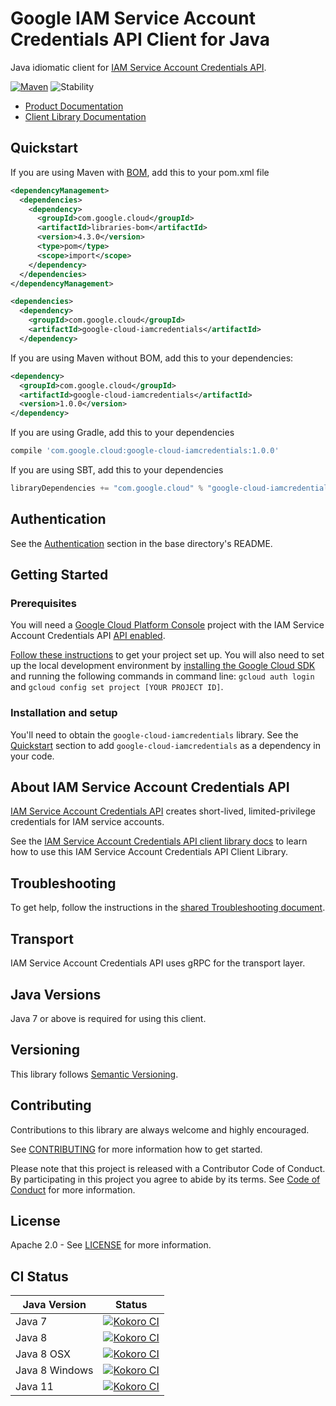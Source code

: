 # Google IAM Service Account Credentials API Client for Java

Java idiomatic client for [IAM Service Account Credentials API][product-docs].

[![Maven][maven-version-image]][maven-version-link]
![Stability][stability-image]

- [Product Documentation][product-docs]
- [Client Library Documentation][javadocs]

## Quickstart

If you are using Maven with [BOM][libraries-bom], add this to your pom.xml file
```xml
<dependencyManagement>
  <dependencies>
    <dependency>
      <groupId>com.google.cloud</groupId>
      <artifactId>libraries-bom</artifactId>
      <version>4.3.0</version>
      <type>pom</type>
      <scope>import</scope>
    </dependency>
  </dependencies>
</dependencyManagement>

<dependencies>
  <dependency>
    <groupId>com.google.cloud</groupId>
    <artifactId>google-cloud-iamcredentials</artifactId>
  </dependency>

```

[//]: # ({x-version-update-start:google-cloud-iamcredentials:released})

If you are using Maven without BOM, add this to your dependencies:

```xml
<dependency>
  <groupId>com.google.cloud</groupId>
  <artifactId>google-cloud-iamcredentials</artifactId>
  <version>1.0.0</version>
</dependency>

```

If you are using Gradle, add this to your dependencies
```Groovy
compile 'com.google.cloud:google-cloud-iamcredentials:1.0.0'
```
If you are using SBT, add this to your dependencies
```Scala
libraryDependencies += "com.google.cloud" % "google-cloud-iamcredentials" % "1.0.0"
```
[//]: # ({x-version-update-end})

## Authentication

See the [Authentication][authentication] section in the base directory's README.

## Getting Started

### Prerequisites

You will need a [Google Cloud Platform Console][developer-console] project with the IAM Service Account Credentials API [API enabled][enable-api].

[Follow these instructions][create-project] to get your project set up. You will also need to set up the local development environment by
[installing the Google Cloud SDK][cloud-sdk] and running the following commands in command line:
`gcloud auth login` and `gcloud config set project [YOUR PROJECT ID]`.

### Installation and setup

You'll need to obtain the `google-cloud-iamcredentials` library.  See the [Quickstart](#quickstart) section
to add `google-cloud-iamcredentials` as a dependency in your code.

## About IAM Service Account Credentials API


[IAM Service Account Credentials API][product-docs] creates short-lived, limited-privilege credentials for IAM service accounts.

See the [IAM Service Account Credentials API client library docs][javadocs] to learn how to
use this IAM Service Account Credentials API Client Library.






## Troubleshooting

To get help, follow the instructions in the [shared Troubleshooting document][troubleshooting].

## Transport

IAM Service Account Credentials API uses gRPC for the transport layer.

## Java Versions

Java 7 or above is required for using this client.

## Versioning

This library follows [Semantic Versioning](http://semver.org/).



## Contributing


Contributions to this library are always welcome and highly encouraged.

See [CONTRIBUTING][contributing] for more information how to get started.

Please note that this project is released with a Contributor Code of Conduct. By participating in
this project you agree to abide by its terms. See [Code of Conduct][code-of-conduct] for more
information.

## License

Apache 2.0 - See [LICENSE][license] for more information.

## CI Status

Java Version | Status
------------ | ------
Java 7 | [![Kokoro CI][kokoro-badge-image-1]][kokoro-badge-link-1]
Java 8 | [![Kokoro CI][kokoro-badge-image-2]][kokoro-badge-link-2]
Java 8 OSX | [![Kokoro CI][kokoro-badge-image-3]][kokoro-badge-link-3]
Java 8 Windows | [![Kokoro CI][kokoro-badge-image-4]][kokoro-badge-link-4]
Java 11 | [![Kokoro CI][kokoro-badge-image-5]][kokoro-badge-link-5]

[product-docs]: https://cloud.google.com/iam/credentials/reference/rest/
[javadocs]: https://googleapis.dev/java/google-cloud-iamcredentials/latest/
[kokoro-badge-image-1]: http://storage.googleapis.com/cloud-devrel-public/java/badges/java-iamcredentials/java7.svg
[kokoro-badge-link-1]: http://storage.googleapis.com/cloud-devrel-public/java/badges/java-iamcredentials/java7.html
[kokoro-badge-image-2]: http://storage.googleapis.com/cloud-devrel-public/java/badges/java-iamcredentials/java8.svg
[kokoro-badge-link-2]: http://storage.googleapis.com/cloud-devrel-public/java/badges/java-iamcredentials/java8.html
[kokoro-badge-image-3]: http://storage.googleapis.com/cloud-devrel-public/java/badges/java-iamcredentials/java8-osx.svg
[kokoro-badge-link-3]: http://storage.googleapis.com/cloud-devrel-public/java/badges/java-iamcredentials/java8-osx.html
[kokoro-badge-image-4]: http://storage.googleapis.com/cloud-devrel-public/java/badges/java-iamcredentials/java8-win.svg
[kokoro-badge-link-4]: http://storage.googleapis.com/cloud-devrel-public/java/badges/java-iamcredentials/java8-win.html
[kokoro-badge-image-5]: http://storage.googleapis.com/cloud-devrel-public/java/badges/java-iamcredentials/java11.svg
[kokoro-badge-link-5]: http://storage.googleapis.com/cloud-devrel-public/java/badges/java-iamcredentials/java11.html
[stability-image]: https://img.shields.io/badge/stability-ga-green
[maven-version-image]: https://img.shields.io/maven-central/v/com.google.cloud/google-cloud-iamcredentials.svg
[maven-version-link]: https://search.maven.org/search?q=g:com.google.cloud%20AND%20a:google-cloud-iamcredentials&core=gav
[authentication]: https://github.com/googleapis/google-cloud-java#authentication
[developer-console]: https://console.developers.google.com/
[create-project]: https://cloud.google.com/resource-manager/docs/creating-managing-projects
[cloud-sdk]: https://cloud.google.com/sdk/
[troubleshooting]: https://github.com/googleapis/google-cloud-common/blob/master/troubleshooting/readme.md#troubleshooting
[contributing]: https://github.com/googleapis/java-iamcredentials/blob/master/CONTRIBUTING.md
[code-of-conduct]: https://github.com/googleapis/java-iamcredentials/blob/master/CODE_OF_CONDUCT.md#contributor-code-of-conduct
[license]: https://github.com/googleapis/java-iamcredentials/blob/master/LICENSE

[enable-api]: https://console.cloud.google.com/flows/enableapi?apiid=iamcredentials.googleapis.com
[libraries-bom]: https://github.com/GoogleCloudPlatform/cloud-opensource-java/wiki/The-Google-Cloud-Platform-Libraries-BOM
[shell_img]: https://gstatic.com/cloudssh/images/open-btn.png
